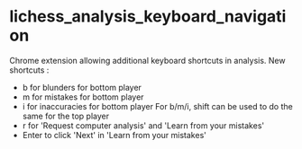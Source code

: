 # lichess_analysis_keyboard_navigation
Chrome extension allowing additional keyboard shortcuts in analysis.
New shortcuts :
- b for blunders for bottom player
- m for mistakes for bottom player
- i for inaccuracies for bottom player
For b/m/i, shift can be used to do the same for the top player
- r for 'Request computer analysis' and 'Learn from your mistakes'
- Enter to click 'Next' in 'Learn from your mistakes'

